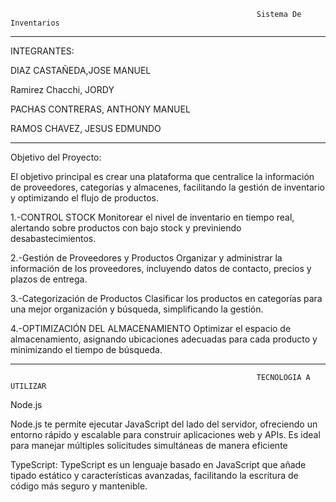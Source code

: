                                                            Sistema De Inventarios 

*****************************************************************************
INTEGRANTES:

DIAZ CASTAÑEDA,JOSE MANUEL

Ramirez Chacchi, JORDY

PACHAS CONTRERAS, ANTHONY MANUEL

RAMOS CHAVEZ, JESUS EDMUNDO


*****************************************************************

Objetivo del Proyecto:

El objetivo principal es crear una plataforma que centralice la información de proveedores, categorías y almacenes, facilitando la gestión de inventario y optimizando el flujo de productos.


1.-CONTROL STOCK
Monitorear el nivel de inventario en tiempo real, alertando sobre productos con bajo stock y previniendo desabastecimientos.

2.-Gestión de Proveedores y Productos
Organizar y administrar la información de los proveedores, incluyendo datos de contacto, precios y plazos de entrega.

3.-Categorización de Productos
Clasificar los productos en categorías para una mejor organización y búsqueda, simplificando la gestión.

4.-OPTIMIZACIÓN DEL ALMACENAMIENTO
Optimizar el espacio de almacenamiento, asignando ubicaciones adecuadas para cada producto y minimizando el tiempo de búsqueda.


********************************************************************************

                                                           TECNOLOGIA A UTILIZAR

 Node.js

 Node.js te permite ejecutar JavaScript del lado del servidor, ofreciendo un entorno rápido y escalable para construir aplicaciones web y APIs. Es ideal para manejar múltiples solicitudes simultáneas de manera eficiente

TypeScript:
TypeScript es un lenguaje basado en JavaScript que añade tipado estático y características avanzadas, facilitando la escritura de código más seguro y mantenible.



                                                         
